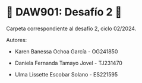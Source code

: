 # :space_invader: DAW901: Desafío 2 :space_invader:

Carpeta correspondiente al desafío 2, ciclo 02/2024. 

Autores:

+   Karen Banessa Ochoa García - OG241850

+	Daniela Fernanda Tamayo Jovel - TJ231470

+	Ulma Lissette Escobar Solano - ES221595
